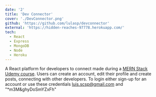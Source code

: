 ```yaml
---
date: '2'
title: 'Dev Connector'
cover: './DevConnector.png'
github: 'https://github.com/lulasp/devconnector'
external: 'https://hidden-reaches-97778.herokuapp.com/'
tech:
  - React
  - Express
  - MongoDB
  - Node
  - Heroku
---
```


A React platform for developers to connect made during a <a href="https://www.udemy.com/course/mern-stack-front-to-back/">MERN Stack Udemy course</a>. Users can create an account, edit their profile and create posts, connecting with other developers. To login either sign-up for an account or use these credentials luis.scsp@gmail.com and "\*m3M&ghyDoSmYZxFh"
